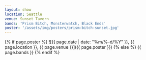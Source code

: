 ```yaml
---
layout: show
location: Seattle
venue: Sunset Tavern
bands: 'Prism Bitch, Monsterwatch, Black Ends'
poster: '/assets/img/posters/prism-bitch-sunset.jpg'
---
```


{% if page.poster %}
![{{ page.date | date: "%m/%-d/%Y" }}, {{ page.location }}, {{ page.venue }}]({{ page.poster }})
{% else %}
{{ page.bands }}
{% endif %}
